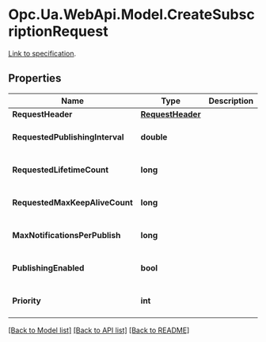 # Opc.Ua.WebApi.Model.CreateSubscriptionRequest
[Link to specification](https://reference.opcfoundation.org/v105/Core/docs/Part4/5.14.2/#5.14.2.2).

## Properties

Name | Type | Description | Notes
------------ | ------------- | ------------- | -------------
**RequestHeader** | [**RequestHeader**](RequestHeader.md) |  | [optional] 
**RequestedPublishingInterval** | **double** |  | [optional] [default to 0D]
**RequestedLifetimeCount** | **long** |  | [optional] [default to 0]
**RequestedMaxKeepAliveCount** | **long** |  | [optional] [default to 0]
**MaxNotificationsPerPublish** | **long** |  | [optional] [default to 0]
**PublishingEnabled** | **bool** |  | [optional] [default to false]
**Priority** | **int** |  | [optional] [default to 0]

[[Back to Model list]](../README.md#documentation-for-models) [[Back to API list]](../README.md#documentation-for-api-endpoints) [[Back to README]](../README.md)

